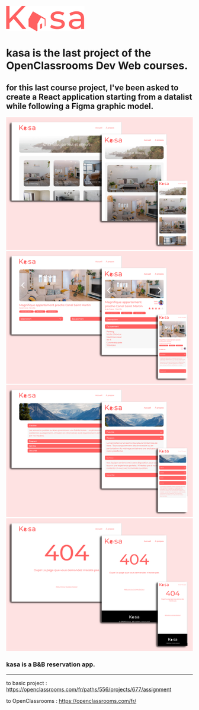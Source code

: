 ![](src/Assets/img/LOGO.png)
# kasa is the last project of the OpenClassrooms Dev Web courses.
## for this last course project, I've been asked to create a React application starting from a datalist while following a Figma graphic model.
![](src/Assets/img/home%20page.png)
![](src/Assets/img/lodgement%20page.png)
![](src/Assets/img/about%20page.png)
![](src/Assets/img/error%20page%20page.png)

### kasa is a B&B reservation app.

---
to basic project : https://openclassrooms.com/fr/paths/556/projects/677/assignment

to OpenClassrooms : https://openclassrooms.com/fr/

